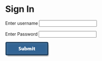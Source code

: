 #  **Sign In**
Enter username
 <input type="text" id="name" name="name"/>

 Enter Password
<input type="text" id="name" name="name"/>

![alt text](images/submit-button-png-25801.png)